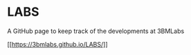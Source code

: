 # LABS
A GitHub page to keep track of the developments at 3BMLabs

[[https://3bmlabs.github.io/LABS/]]

